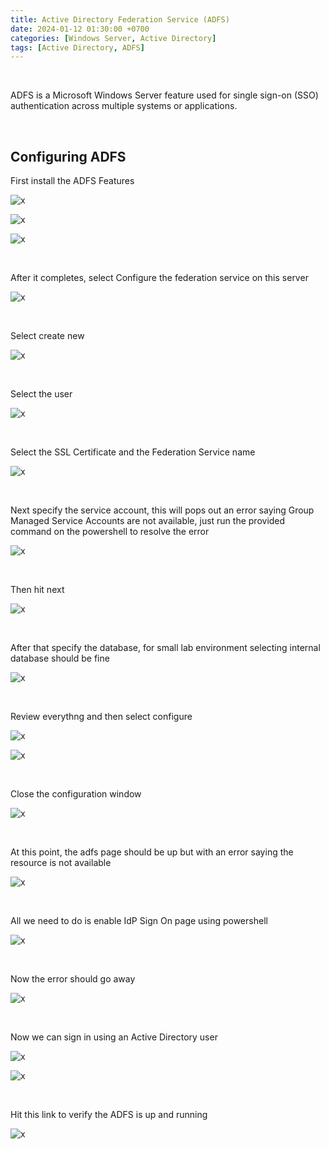 ```yaml
---
title: Active Directory Federation Service (ADFS)
date: 2024-01-12 01:30:00 +0700
categories: [Windows Server, Active Directory]
tags: [Active Directory, ADFS]
---
```


<br>

ADFS is a Microsoft Windows Server feature used for single sign-on (SSO) authentication across multiple systems or applications. 

<br>

## Configuring ADFS

First install the ADFS Features

![x](/static/2024-01-12-adfs/01.png)

![x](/static/2024-01-12-adfs/02.png)

![x](/static/2024-01-12-adfs/03.png)

<br>

After it completes, select Configure the federation service on this server

![x](/static/2024-01-12-adfs/04.png)

<br>

Select create new

![x](/static/2024-01-12-adfs/05.png)

<br>

Select the user

![x](/static/2024-01-12-adfs/06.png)

<br>

Select the SSL Certificate and the Federation Service name

![x](/static/2024-01-12-adfs/07.png)

<br>

Next specify the service account, this will pops out an error saying Group Managed Service Accounts are not available, just run the provided command on the powershell to resolve the error

![x](/static/2024-01-12-adfs/08.png)

<br>

Then hit next

![x](/static/2024-01-12-adfs/09.png)

<br>

After that specify the database, for small lab environment selecting internal database should be fine

![x](/static/2024-01-12-adfs/10.png)

<br>

Review everythng and then select configure

![x](/static/2024-01-12-adfs/11.png)

![x](/static/2024-01-12-adfs/12.png)

<br>

Close the configuration window

![x](/static/2024-01-12-adfs/13.png)

<br>

At this point, the adfs page should be up but with an error saying the resource is not available

![x](/static/2024-01-12-adfs/14.png)

<br>

All we need to do is enable IdP Sign On page using powershell

![x](/static/2024-01-12-adfs/15.png)

<br>

Now the error should go away

![x](/static/2024-01-12-adfs/16.png)

<br>

Now we can sign in using an Active Directory user

![x](/static/2024-01-12-adfs/17.png)

![x](/static/2024-01-12-adfs/18.png)

<br>

Hit this link to verify the ADFS is up and running

![x](/static/2024-01-12-adfs/19.png)

<br>















